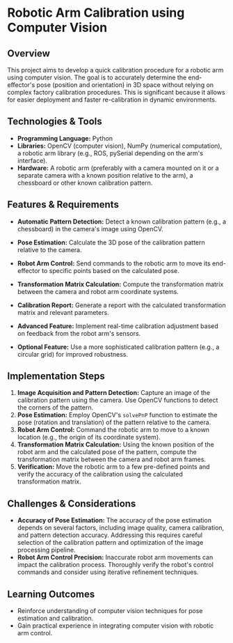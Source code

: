 # Robotic Arm Calibration using Computer Vision

## Overview

This project aims to develop a quick calibration procedure for a robotic arm using computer vision.  The goal is to accurately determine the end-effector's pose (position and orientation) in 3D space without relying on complex factory calibration procedures. This is significant because it allows for easier deployment and faster re-calibration in dynamic environments.

## Technologies & Tools

* **Programming Language:** Python
* **Libraries:** OpenCV (computer vision), NumPy (numerical computation), a robotic arm library (e.g., ROS, pySerial depending on the arm's interface).
* **Hardware:** A robotic arm (preferably with a camera mounted on it or a separate camera with a known position relative to the arm), a chessboard or other known calibration pattern.

## Features & Requirements

- **Automatic Pattern Detection:** Detect a known calibration pattern (e.g., a chessboard) in the camera's image using OpenCV.
- **Pose Estimation:** Calculate the 3D pose of the calibration pattern relative to the camera.
- **Robot Arm Control:** Send commands to the robotic arm to move its end-effector to specific points based on the calculated pose.
- **Transformation Matrix Calculation:**  Compute the transformation matrix between the camera and robot arm coordinate systems.
- **Calibration Report:** Generate a report with the calculated transformation matrix and relevant parameters.

- **Advanced Feature:** Implement real-time calibration adjustment based on feedback from the robot arm's sensors.
- **Optional Feature:**  Use a more sophisticated calibration pattern (e.g., a circular grid) for improved robustness.

## Implementation Steps

1. **Image Acquisition and Pattern Detection:** Capture an image of the calibration pattern using the camera. Use OpenCV functions to detect the corners of the pattern.
2. **Pose Estimation:** Employ OpenCV's `solvePnP` function to estimate the pose (rotation and translation) of the pattern relative to the camera.
3. **Robot Arm Control:**  Command the robotic arm to move to a known location (e.g., the origin of its coordinate system).
4. **Transformation Matrix Calculation:** Using the known position of the robot arm and the calculated pose of the pattern, compute the transformation matrix between the camera and robot arm frames.
5. **Verification:** Move the robotic arm to a few pre-defined points and verify the accuracy of the calibration using the calculated transformation matrix.


## Challenges & Considerations

- **Accuracy of Pose Estimation:** The accuracy of the pose estimation depends on several factors, including image quality, camera calibration, and pattern detection accuracy.  Addressing this requires careful selection of the calibration pattern and optimization of the image processing pipeline.
- **Robot Arm Control Precision:**  Inaccurate robot arm movements can impact the calibration process. Thoroughly verify the robot's control commands and consider using iterative refinement techniques.


## Learning Outcomes

- Reinforce understanding of computer vision techniques for pose estimation and calibration.
- Gain practical experience in integrating computer vision with robotic arm control.

